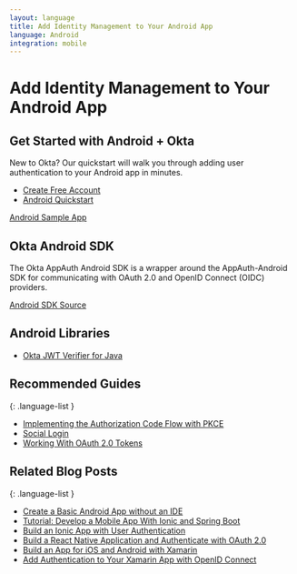 ```yaml
---
layout: language
title: Add Identity Management to Your Android App
language: Android
integration: mobile
---
```


# <i class='icon-48 docsPage code-android'></i> Add Identity Management to Your Android App

## Get Started with Android + Okta

New to Okta? Our quickstart will walk you through adding user authentication to your Android app in minutes.

<ul class='language-ctas'>
	<li>
		<a href='https://developer.okta.com/signup/' class='Button--red' data-proofer-ignore>
			<span>Create Free Account</span>
		</a>
	</li>
	<li>
		<a href='/quickstart/#/android' class='Button--blue' data-proofer-ignore>
			<span>Android Quickstart</span>
		</a>
	</li>
</ul>

<a href='https://github.com/okta/okta-sdk-appauth-android'>
	<span class='fa fa-github'></span> <span>Android Sample App</span>
</a>

## Okta Android SDK

The Okta AppAuth Android SDK is a wrapper around the AppAuth-Android SDK for communicating with OAuth 2.0 and OpenID Connect (OIDC) providers.

<a href='https://github.com/okta/okta-sdk-appauth-android'>
	<span class='fa fa-github'></span> <span>Android SDK Source</span>
</a>

## Android Libraries

<ul class="language-libraries">
	<li>
		<i class='fa fa-github'></i>
		<a href="https://github.com/okta/okta-jwt-verifier-java">
			<span>Okta JWT Verifier for Java</span>
		</a>
	</li>
</ul>

## Recommended Guides

{: .language-list }
- [Implementing the Authorization Code Flow with PKCE](/authentication-guide/implementing-authentication/auth-code-pkce)
- [Social Login](/authentication-guide/social-login/)
- [Working With OAuth 2.0 Tokens](/authentication-guide/tokens/)

## Related Blog Posts

{: .language-list }
- [Create a Basic Android App without an IDE](/blog/2018/08/10/basic-android-without-an-ide)
- [Tutorial: Develop a Mobile App With Ionic and Spring Boot](/blog/2017/05/17/develop-a-mobile-app-with-ionic-and-spring-boot)
- [Build an Ionic App with User Authentication](/blog/2017/08/22/build-an-ionic-app-with-user-authentication)
- [Build a React Native Application and Authenticate with OAuth 2.0](/blog/2018/03/16/build-react-native-authentication-oauth-2)
- [Build an App for iOS and Android with Xamarin](/blog/2018/01/10/build-app-for-ios-android-with-xamarin)
- [Add Authentication to Your Xamarin App with OpenID Connect](/blog/2018/05/01/add-authentication-xamarin-openid-connect)

